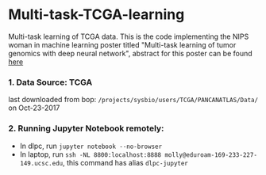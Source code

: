 # Multi-task-TCGA-learning
Multi-task learning of TCGA data. This is the code implementing the NIPS woman in machine learning poster titled "Multi-task learning of tumor genomics with deep neural network", abstract for this poster can be found [here](https://drive.google.com/file/d/0Bzoozx2KZAPmbUM2WVBmcV9DRms/view?usp=sharing)


### 1. Data Source: TCGA
last downloaded from bop: `/projects/sysbio/users/TCGA/PANCANATLAS/Data/` on Oct-23-2017 

### 2. Running Jupyter Notebook remotely:
- In dlpc, run `jupyter notebook --no-browser`  
- In laptop, run `ssh -NL 8800:localhost:8888 molly@eduroam-169-233-227-149.ucsc.edu`, this command has alias `dlpc-jupyter`
